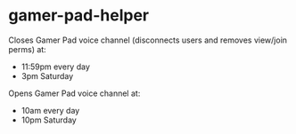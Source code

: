 # gamer-pad-helper

Closes Gamer Pad voice channel (disconnects users and removes view/join perms) at:
- 11:59pm every day
- 3pm Saturday

Opens Gamer Pad voice channel at:
- 10am every day
- 10pm Saturday
